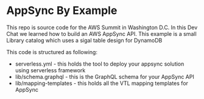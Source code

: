 # AppSync By Example

This repo is source code for the AWS Summit in Washington D.C. In this Dev Chat we learned how to build an AWS AppSync API. This example is a small Library catalog which uses a sigal table design for DynamoDB

This code is structured as following:
* serverless.yml - this holds the tool to deploy your appsync solution using serverless framework
* lib/schema.graphql - this is the GraphQL schema for your AppSync API
* lib/mapping-templates - this holds all the VTL mapping templates for AppSync

